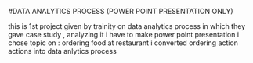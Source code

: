 #DATA ANALYTICS PROCESS (POWER POINT PRESENTATION ONLY)

this is  1st project given by trainity on data analytics process in which they gave case study , analyzing it i have to make power point presentation 
i chose topic on : ordering food at restaurant 
i converted  ordering action actions into data anlytics process
